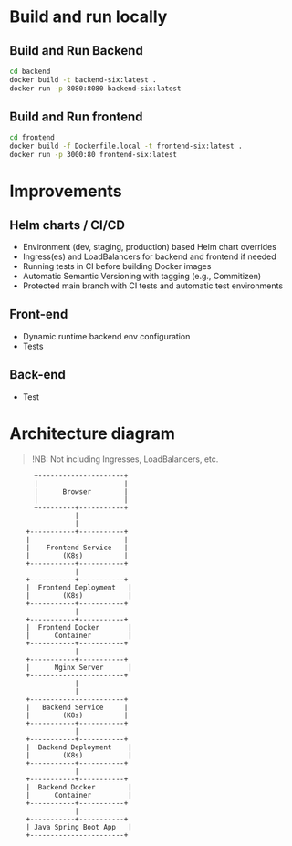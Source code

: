 # Build and run locally

## Build and Run Backend

```sh
cd backend
docker build -t backend-six:latest .
docker run -p 8080:8080 backend-six:latest
```

## Build and Run frontend

```sh
cd frontend
docker build -f Dockerfile.local -t frontend-six:latest .
docker run -p 3000:80 frontend-six:latest
```

# Improvements

## Helm charts / CI/CD

- Environment (dev, staging, production) based Helm chart overrides
- Ingress(es) and LoadBalancers for backend and frontend if needed
- Running tests in CI before building Docker images
- Automatic Semantic Versioning with tagging (e.g., Commitizen)
- Protected main branch with CI tests and automatic test environments

## Front-end

- Dynamic runtime backend env configuration
- Tests

## Back-end

- Test

# Architecture diagram

>!NB: Not including Ingresses, LoadBalancers, etc.

          +---------------------+
          |                     |
          |      Browser        |
          |                     |
          +---------+-----------+
                    |
                    |
        +-----------+-----------+
        |                       |
        |    Frontend Service   |
        |        (K8s)          |
        +-----------+-----------+
                    |
        +-----------+-----------+
        |  Frontend Deployment   |
        |        (K8s)           |
        +-----------+-----------+
                    |
        +-----------+-----------+
        |  Frontend Docker       |
        |      Container         |
        +-----------+-----------+
                    |
        +-----------+-----------+
        |      Nginx Server      |
        +-----------------------+
                    |
                    |
        +-----------------------+
        |   Backend Service     |
        |        (K8s)          |
        +-----------+-----------+
                    |
        +-----------+-----------+
        |  Backend Deployment    |
        |        (K8s)           |
        +-----------+-----------+
                    |
        +-----------+-----------+
        |  Backend Docker        |
        |      Container         |
        +-----------+-----------+
                    |
        +-----------+-----------+
        | Java Spring Boot App   |
        +-----------------------+

